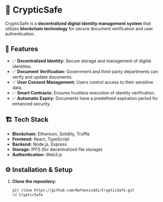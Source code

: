 # 🔐 CrypticSafe

CrypticSafe is a **decentralized digital identity management system** that utilizes **blockchain technology** for secure document verification and user authentication.

## 🚀 Features
- ✅ **Decentralized Identity:** Secure storage and management of digital identities.
- ✅ **Document Verification:** Government and third-party departments can verify and update documents.
- ✅ **User Consent Management:** Users control access to their sensitive data.
- ✅ **Smart Contracts:** Ensures trustless execution of identity verification.
- ✅ **Automatic Expiry:** Documents have a predefined expiration period for enhanced security.

## 🏗 Tech Stack
- **Blockchain:** Ethereum, Solidity, Truffle
- **Frontend:** React, TypeScript
- **Backend:** Node.js, Express
- **Storage:** IPFS (for decentralized file storage)
- **Authentication:** Web3.js

## ⚙️ Installation & Setup
1. **Clone the repository:**
   ```bash
   git clone https://github.com/Nafeessidd1/CrypticSafe.git
   cd CrypticSafe

